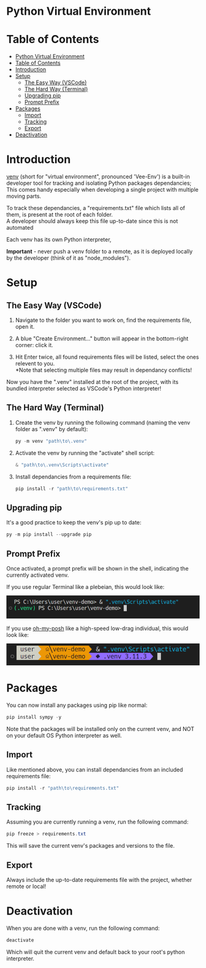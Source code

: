 # Python Virtual Environment

# Table of Contents
- [Python Virtual Environment](#python-virtual-environment)
- [Table of Contents](#table-of-contents)
- [Introduction](#introduction)
- [Setup](#setup)
  - [The Easy Way (VSCode)](#the-easy-way-vscode)
  - [The Hard Way (Terminal)](#the-hard-way-terminal)
  - [Upgrading pip](#upgrading-pip)
  - [Prompt Prefix](#prompt-prefix)
- [Packages](#packages)
  - [Import](#import)
  - [Tracking](#tracking)
  - [Export](#export)
- [Deactivation](#deactivation)

# Introduction

[venv](https://docs.python.org/3/tutorial/venv.html) (short for "virtual environment", pronounced 'Vee-Env') is a built-in developer tool for tracking and isolating Python packages dependancies; This comes handy especially when developing a single project with multiple moving parts.

To track these dependancies, a "requirements.txt" file which lists all of them, is present at the root of each folder.  
A developer should always keep this file up-to-date since this is not automated

Each venv has its own Python interpreter, 

**Important** - never push a venv folder to a remote, as it is deployed locally by the developer (think of it as "node_modules").

# Setup

## The Easy Way (VSCode)

1. Navigate to the folder you want to work on, find the requirements file, open it.

1. A blue "Create Environment..." button will appear in the bottom-right corner: click it.

1. Hit Enter twice, all found requirements files will be listed, select the ones relevent to you.  
*Note that selecting multiple files may result in dependancy conflicts!

Now you have the ".venv" installed at the root of the project, with its bundled interpreter selected as VSCode's Python interpreter!


## The Hard Way (Terminal)

1. Create the venv by running the following command (naming the venv folder as ".venv" by default):  
    ```powershell
    py -m venv "path\to\.venv"
    ```

1. Activate the venv by running the "activate" shell script:
    ```powershell
    & "path\to\.venv\Scripts\activate"
    ```

1. Install dependancies from a requirements file:  
    ```powershell
    pip install -r "path\to\requirements.txt"
    ```

## Upgrading pip
It's a good practice to keep the venv's pip up to date:
```powershell
py -m pip install --upgrade pip
```

## Prompt Prefix
Once activated, a prompt prefix will be shown in the shell, indicating the currently activated venv.

If you use regular Terminal like a plebeian, this would look like:

![img](./assets/ps.png)

If you use [oh-my-posh](https://github.com/yuval-ro/guides/blob/master/ohmyposh/ohmyposh.md) like a high-speed low-drag individual, this would look like:

![img](./assets/omp.png)

# Packages 
You can now install any packages using pip like normal:
```powershell
pip install sympy -y
```
Note that the packages will be installed only on the current venv, and NOT on your default OS Python interpreter as well.

## Import
Like mentioned above, you can install dependancies from an included requirements file:  
```powershell
pip install -r "path\to\requirements.txt"
```

## Tracking
Assuming you are currently running a venv, run the following command:
```powershell
pip freeze > requirements.txt
```
This will save the current venv's packages and versions to the file.

## Export
Always include the up-to-date requirements file with the project, whether remote or local!


# Deactivation
When you are done with a venv, run the following command:
```powershell
deactivate
```
Which will quit the current venv and default back to your root's python interpreter.
